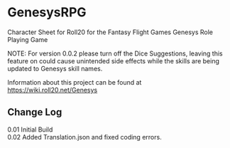 # GenesysRPG
Character Sheet for Roll20 for the Fantasy Flight Games Genesys Role Playing Game

NOTE: For version 0.0.2 please turn off the Dice Suggestions, leaving this feature on could cause unintended side effects while the skills are being updated to Genesys skill names.

Information about this project can be found at https://wiki.roll20.net/Genesys

Change Log
-----
0.01 Initial Build <br>
0.02 Added Translation.json and fixed coding errors.
